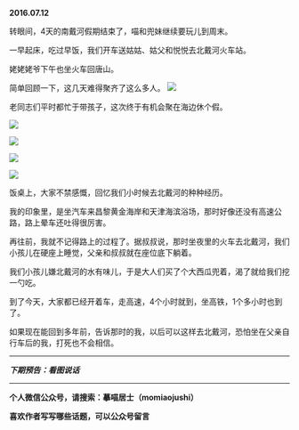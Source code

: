 **2016.07.12**

转眼间，4天的南戴河假期结束了，喵和兜妹继续要玩儿到周末。

一早起床，吃过早饭，我们开车送姑姑、姑父和悦悦去北戴河火车站。

姥姥姥爷下午也坐火车回唐山。

简单回顾一下，这几天难得聚齐了这么多人。
![](http://upload-images.jianshu.io/upload_images/51001-51bd1ebff2f8f25a.jpg?imageMogr2/auto-orient/strip%7CimageView2/2/w/1240)

老同志们平时都忙于带孩子，这次终于有机会聚在海边休个假。

![](http://upload-images.jianshu.io/upload_images/51001-1832900ecdda8234.jpg?imageMogr2/auto-orient/strip%7CimageView2/2/w/1240)

![](http://upload-images.jianshu.io/upload_images/51001-657d1533a92ce70e.jpg?imageMogr2/auto-orient/strip%7CimageView2/2/w/1240)

![](http://upload-images.jianshu.io/upload_images/51001-4a3c1d15ecc0ee89.jpg?imageMogr2/auto-orient/strip%7CimageView2/2/w/1240)

![](http://upload-images.jianshu.io/upload_images/51001-e63b366d2db2b34a.jpg?imageMogr2/auto-orient/strip%7CimageView2/2/w/1240)

饭桌上，大家不禁感慨，回忆我们小时候去北戴河的种种经历。

我的印象里，是坐汽车来昌黎黄金海岸和天津海滨浴场，那时好像还没有高速公路，路上晕车还吐得很厉害。

再往前，我就不记得路上的过程了。据叔叔说，那时坐夜里的火车去北戴河，我们小孩儿在硬座上睡觉，父亲和叔叔就在座位底下躺着。

我们小孩儿嫌北戴河的水有味儿，于是大人们买了个大西瓜兜着，渴了就给我们挖一勺吃。

到了今天，大家都已经开着车，走高速，4个小时就到，坐高铁，1个多小时也到了。

如果现在能回到多年前，告诉那时的我，以后可以这样去北戴河，恐怕坐在父亲自行车后的我，打死也不会相信。




***

***下期预告：看图说话***

***

**个人微信公众号，请搜索：摹喵居士（momiaojushi）**

**喜欢作者写写哪些话题，可以公众号留言**